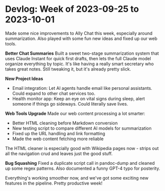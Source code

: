 # Devlog: Week of 2023-09-25 to 2023-10-01

Made some nice improvements to Ally Chat this week, especially around summarization. Also played with some fun new ideas and fixed up our web tools.

**Better Chat Summaries**
Built a sweet two-stage summarization system that uses Claude Instant for quick first drafts, then lets the full Claude model organize everything by topic. It's like having a really smart secretary who takes great notes. Still tweaking it, but it's already pretty slick.

**New Project Ideas**
- Email integration: Let AI agents handle email like personal assistants. Could expand to other chat services too.
- Health monitor app: Keep an eye on vital signs during sleep, alert someone if things go sideways. Could literally save lives.

**Web Tools Upgrade**
Made our web content processing a lot smarter:
- Better HTML cleaning before Markdown conversion
- New testing script to compare different AI models for summarization
- Fixed up the URL handling and link formatting
- Made the web content fetching more reliable

The HTML cleaner is especially good with Wikipedia pages now - strips out all the navigation crud and leaves just the good stuff.

**Bug Squashing**
Fixed a duplicate script call in pandoc-dump and cleaned up some regex patterns. Also documented a funny GPT-4 typo for posterity.

Everything's working smoother now, and we've got some exciting new features in the pipeline. Pretty productive week!
